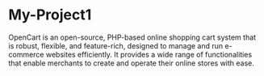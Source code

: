 # My-Project1

OpenCart is an open-source, PHP-based online shopping cart system that is robust, flexible, and feature-rich, designed to manage and run e-commerce websites efficiently. It provides a wide range of functionalities that enable merchants to create and operate their online stores with ease. 




